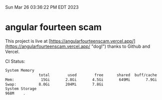Sun Mar 26 03:36:22 PM EDT 2023

# angular fourteen scam


This project is live at [https://angularfourteenscam.vercel.app/](https://angularfourteenscam.vercel.app/ "dog!") thanks to Github and Vercel.

CI Status: 

```bash
System Memory
               total        used        free      shared  buff/cache   available
Mem:            15Gi       2.8Gi       4.5Gi       649Mi       7.9Gi        11Gi
Swap:          8.0Gi       204Mi       7.8Gi
System Storage
968M	.
```
